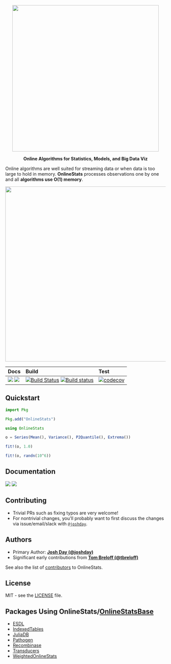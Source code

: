 <p align="center">
  <img width="460" src="https://user-images.githubusercontent.com/8075494/57313750-3d890d80-70be-11e9-99c9-b3fe0de6ea81.png">
</p>

<p align="center">
  <strong>Online Algorithms for Statistics, Models, and Big Data Viz</strong>
</p>

Online algorithms are well suited for streaming data or when data is too large to hold in memory.  **OnlineStats** processes observations one by one and all **algorithms use O(1) memory**.

<p align="center">
  <img width="550" src="https://user-images.githubusercontent.com/8075494/46229806-d55a9800-c334-11e8-8616-e4e27e58d66d.gif">
</p>

| Docs | Build | Test |
|:-----|:------|:-----|
| [![](https://img.shields.io/badge/docs-stable-blue.svg)](https://joshday.github.io/OnlineStats.jl/stable) [![](https://img.shields.io/badge/docs-latest-blue.svg)](https://joshday.github.io/OnlineStats.jl/latest) | [![Build Status](https://travis-ci.org/joshday/OnlineStats.jl.svg)](https://travis-ci.org/joshday/OnlineStats.jl) [![Build status](https://ci.appveyor.com/api/projects/status/x2t1ey2sgbmow1a4/branch/master?svg=true)](https://ci.appveyor.com/project/joshday/onlinestats-jl/branch/master) | [![codecov](https://codecov.io/gh/joshday/OnlineStats.jl/branch/master/graph/badge.svg)](https://codecov.io/gh/joshday/OnlineStats.jl) |


## Quickstart

```julia
import Pkg

Pkg.add("OnlineStats")

using OnlineStats

o = Series(Mean(), Variance(), P2Quantile(), Extrema())

fit!(o, 1.0)

fit!(o, randn(10^6))
```

## Documentation

[![](https://img.shields.io/badge/docs-stable-blue.svg)](https://joshday.github.io/OnlineStats.jl/stable)
[![](https://img.shields.io/badge/docs-latest-blue.svg)](https://joshday.github.io/OnlineStats.jl/latest)

## Contributing

- Trivial PRs such as fixing typos are very welcome!  
- For nontrivial changes, you'll probably want to first discuss the changes via issue/email/slack with [`@joshday`](https://github.com/joshday).

## Authors

- Primary Author: [**Josh Day (@joshday)**](https://github.com/joshday)
- Significant early contributions from [**Tom Breloff (@tbreloff)**](https://github.com/tbreloff)

See also the list of [contributors](https://github.com/joshday/OnlineStats.jl/contributors) to OnlineStats.

## License

MIT - see the [LICENSE](LICENSE) file.

## Packages Using OnlineStats/[OnlineStatsBase](https://github.com/joshday/OnlineStatsBase.jl)

- [ESDL](https://github.com/esa-esdl/ESDL.jl)
- [IndexedTables](https://github.com/JuliaComputing/IndexedTables.jl)
- [JuliaDB](https://github.com/JuliaComputing/JuliaDB.jl)
- [Pathogen](https://github.com/jangevaare/Pathogen.jl)
- [Recombinase](https://github.com/piever/Recombinase.jl)
- [Transducers](https://github.com/tkf/Transducers.jl)
- [WeightedOnlineStats](https://github.com/gdkrmr/WeightedOnlineStats.jl)